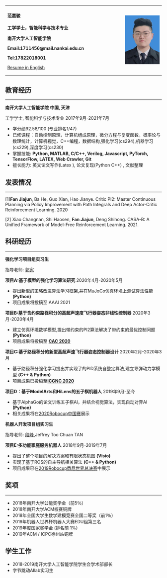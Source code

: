 <table border="0">
  <tr>
    <td width="75%">
      <h4>范嘉骏</h4>
      <p><b>工学学士，智能科学与技术专业 </b></p>
      <p><b>南开大学人工智能学院 </b></p>
      <p><b>Email:1711456@mail.nankai.edu.cn</b></p>
      <p><b>Tel:17822018001</b></p>
       <p>
           <a href="./index.html">Resume in English</a>
        </p>
    </td>
    <td width="25%" >
      <img src="index.assets/fjjphoto.jpg" width="100%">
    </td>
  </tr>
    </table>


## **<span style="font-variant:small-caps;">教育经历 </span>**

***

**南开大学人工智能学院**                                                                                                              **中国, 天津** 

工学学士, 智能科学与技术专业                                                                                               2017年9月-2021年7月

-   学分绩92.58/100 (专业排名1/47)
-   已修课程：自动控制原理，计算机组成原理，微分方程与复变函数，概率论与数理统计，计算机视觉，C++编程，数据结构,强化学习(cs294),机器学习(cs229),深度学习(cs230)
-   掌握技能: **Python, MATLAB, C/C++, Verilog, Javascript, PyTorch, TensorFlow, LATEX, Web Crawler, Git**
-   擅长能力: 英文论文写作(Latex ), 论文复现(Python C++) , 文献整理

## **<span style="font-variant:small-caps;">发表情况 </span>**

***

[1]**Fan Jiajun**, Ba He, Guo Xian, Hao Jianye.  Critic PI2:  Master Continuous Planning via Policy Improvement with Path Integrals and Deep Actor-Critic Reinforcement Learning. 2020

[2] Xiao  Changnan,  Shi  Haosen,  **Fan  Jiajun**,  Deng  Shihong.   CASA-B:  A  Unified  Framework  of Model-Free Reinforcement Learning. 2021.

## **<span style="font-variant:small-caps;">科研经历 </span>**

***

**强化学习项目组实习生**

指导老师: [郭宪](http://ai.nankai.edu.cn/info/1035/2825.htm)

**项目A:基于模型的强化学习算法研究**          2020年4月-2020年5月

* 提出新型的策略改进算法学习框架,并在[MuJoCo](http://www.mujoco.org/)仿真环境上测试算法性能   **(Python)**
* 项目成果将投稿至 AAAI 2021

**项目B:基于含约束路径积分的高超声速度飞行器姿态非线性控制器**   2020年3月-2020年4月

* 建立仿真环境数学模型,提出带约束的PI2算法解决了带约束的最优控制问题   **(Python)**
* 项目成果将投稿至 [**CAC 2020**](http://www.caa.org.cn/cac2020/)

**项目C:基于路径积分的新型高超声速飞行器姿态控制器设计**   2020年2月-2020年3月

* 基于路径积分强化学习提出并实现了的PID系统自整定算法,建立导弹动力学模型   **(C++ & Python)**
* 项目成果已投稿至[**ICGNC 2020**](http://icgnc.buaa.edu.cn/) 

**项目D：基于ModelArts和HiLens的五子棋机器人**       2019年9月-至今

* 基于AlphaGo的论文训练五子棋AI，并结合视觉算法，实现自动对弈AI     **(Python)**
* 相关成果将在[2020Robocup中国赛](http://robocup.drct-caa.org.cn/index.php/)展示

**机器人开发项目组实习生**

指导老师: [段峰](https://ai.nankai.edu.cn/info/1032/2779.htm),Jeffrey Too Chuan TAN

**项目E:多功能家庭服务机器人**          2018年9月-2019年7月

* 提出了整个项目的解决方案和有限状态机图          **(Visio)**
* 实现了基于ROS的自主导航相关算法             **(C++ & Python)**
* 项目成果已在[2019Robocup悉尼世界总决赛](https://2019.robocup.org/)中展示

## **<span style="font-variant:small-caps;">奖项</span>**

***

-   2018年南开大学公能奖学金（前5％）
-   2018年南开大学ACM校赛铜牌
-   2018年全国大学生数学建模竞赛全国二等奖（前1％）
-   2019年机器人世界杯机器人大赛EDU组第三名
-   2019年度国家奖学金 (排名前 1%)
-   2019年ACM / ICPC徐州站铜牌

## 学生工作

* 2018-2019南开大学人工智能学院学生会学术部部长
* 字节跳动AIlab实习生